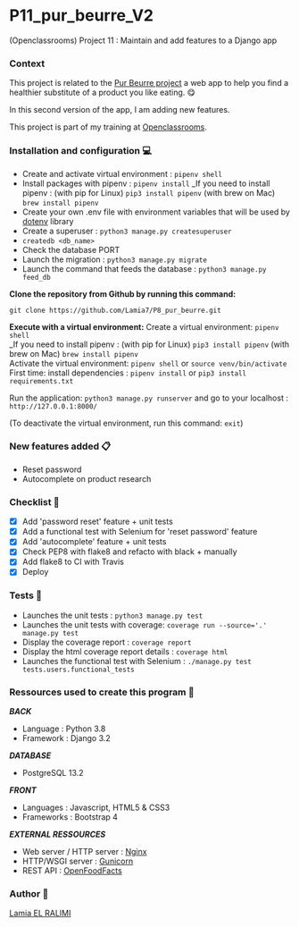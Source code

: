 # P11_pur_beurre_V2
(Openclassrooms) Project 11 : Maintain and add features to a Django app

### Context
This project is related to the [Pur Beurre project](https://github.com/Lamia7/P8_pur_beurre) a web app to help you find a healthier substitute of a product you like eating. 😋

In this second version of the app, I am adding new features.

This project is part of my training at [Openclassrooms](https://openclassrooms.com/fr/).

### Installation and configuration 💻
- Create and activate virtual environment : `pipenv shell` 
- Install packages with pipenv : `pipenv install`
_If you need to install pipenv : (with pip for Linux) `pip3 install pipenv` (with brew on Mac) `brew install pipenv`
- Create your own .env file with environment variables that will be used by [dotenv](https://pypi.org/project/python-dotenv/) library
- Create a superuser : `python3 manage.py createsuperuser`
- `createdb <db_name>`
- Check the database PORT
- Launch the migration : `python3 manage.py migrate`
- Launch the command that feeds the database : `python3 manage.py feed_db`


**Clone the repository from Github by running this command:**

`git clone https://github.com/Lamia7/P8_pur_beurre.git`

**Execute with a virtual environment:**
Create a virtual environment: `pipenv shell` <br>
_If you need to install pipenv : (with pip for Linux) `pip3 install pipenv` (with brew on Mac) `brew install pipenv` <br>
Activate the virtual environment: `pipenv shell` or `source venv/bin/activate` <br>
First time: install dependencies : `pipenv install` or `pip3 install requirements.txt`

Run the application: `python3 manage.py runserver` and go to your localhost : `http://127.0.0.1:8000/`

(To deactivate the virtual environment, run this command: `exit`)

### New features added 📋
+ Reset password
+ Autocomplete on product research

### Checklist 📝
- [x] Add 'password reset' feature + unit tests
- [x] Add a functional test with Selenium for 'reset password' feature
- [x] Add 'autocomplete' feature + unit tests
- [x] Check PEP8 with flake8 and refacto with black + manually
- [x] Add flake8 to CI with Travis
- [x] Deploy

### Tests 🧪
- Launches the unit tests : `python3 manage.py test`
- Launches the unit tests with coverage: `coverage run --source='.' manage.py test`
- Display the coverage report : `coverage report`
- Display the html coverage report details : `coverage html`
- Launches the functional test with Selenium : `./manage.py test tests.users.functional_tests`
### Ressources used to create this program 🔧
***BACK***
- Language : Python 3.8
- Framework : Django 3.2

***DATABASE***
- PostgreSQL 13.2

***FRONT***
- Languages : Javascript, HTML5 & CSS3
- Frameworks : Bootstrap 4

***EXTERNAL RESSOURCES***
- Web server /  HTTP server : [Nginx](https://www.nginx.com/)
- HTTP/WSGI server : [Gunicorn](https://gunicorn.org/)
- REST API : [OpenFoodFacts](https://fr.openfoodfacts.org/)

### Author 📝
[Lamia EL RALIMI](https://github.com/Lamia7)